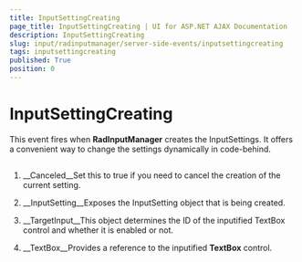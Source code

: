 ```yaml
---
title: InputSettingCreating
page_title: InputSettingCreating | UI for ASP.NET AJAX Documentation
description: InputSettingCreating
slug: input/radinputmanager/server-side-events/inputsettingcreating
tags: inputsettingcreating
published: True
position: 0
---
```


# InputSettingCreating



This event fires when __RadInputManager__ creates the InputSettings. It offers a convenient way to change the settings dynamically in code-behind.

## 

1. __Canceled__Set this to true if you need to cancel the creation of the current setting.

1. __InputSetting__Exposes the InputSetting object that is being created.

1. __TargetInput__This object determines the ID of the inputified TextBox control and whether it is enabled or not.

1. __TextBox__Provides a reference to the inputified __TextBox__ control.
